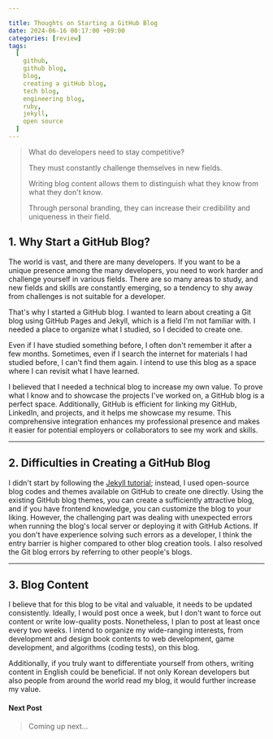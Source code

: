 ```yaml
---

title: Thoughts on Starting a GitHub Blog
date: 2024-06-16 00:17:00 +09:00
categories: [review]
tags:
  [
    github,
    github blog,
    blog,
    creating a gitHub blog,
    tech blog,
    engineering blog,
    ruby,
    jekyll,
    open source
  ]
---
```


> What do developers need to stay competitive?
>
> They must constantly challenge themselves in new fields.
> 
> Writing blog content allows them to distinguish what they know from what they don't know.
> 
> Through personal branding, they can increase their credibility and uniqueness in their field.

## 1. Why Start a GitHub Blog? 

The world is vast, and there are many developers. If you want to be a unique presence among the many developers, you need to work harder and challenge yourself in various fields. There are so many areas to study, and new fields and skills are constantly emerging, so a tendency to shy away from challenges is not suitable for a developer.

That's why I started a GitHub blog. I wanted to learn about creating a Git blog using GitHub Pages and Jekyll, which is a field I'm not familiar with. I needed a place to organize what I studied, so I decided to create one.

Even if I have studied something before, I often don't remember it after a few months. Sometimes, even if I search the internet for materials I had studied before, I can't find them again. I intend to use this blog as a space where I can revisit what I have learned.

I believed that I needed a technical blog to increase my own value. To prove what I know and to showcase the projects I've worked on, a GitHub blog is a perfect space. Additionally, GitHub is efficient for linking my GitHub, LinkedIn, and projects, and it helps me showcase my resume. This comprehensive integration enhances my professional presence and makes it easier for potential employers or collaborators to see my work and skills.

---
## 2. Difficulties in Creating a GitHub Blog

I didn't start by following the [Jekyll tutorial](https://jekyllrb-ko.github.io/); instead, I used open-source blog codes and themes available on GitHub to create one directly. Using the existing GitHub blog themes, you can create a sufficiently attractive blog, and if you have frontend knowledge, you can customize the blog to your liking. However, the challenging part was dealing with unexpected errors when running the blog's local server or deploying it with GitHub Actions. If you don't have experience solving such errors as a developer, I think the entry barrier is higher compared to other blog creation tools. I also resolved the Git blog errors by referring to other people's blogs.

---
## 3. Blog Content

I believe that for this blog to be vital and valuable, it needs to be updated consistently. Ideally, I would post once a week, but I don't want to force out content or write low-quality posts. Nonetheless, I plan to post at least once every two weeks. I intend to organize my wide-ranging interests, from development and design book contents to web development, game development, and algorithms (coding tests), on this blog.

Additionally, if you truly want to differentiate yourself from others, writing content in English could be beneficial. If not only Korean developers but also people from around the world read my blog, it would further increase my value.

#### **Next Post**  
> Coming up next...